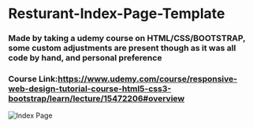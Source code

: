 # Resturant-Index-Page-Template

### Made by taking a udemy course on HTML/CSS/BOOTSTRAP, some custom adjustments are present though as it was all code by hand, and personal preference
### Course Link:https://www.udemy.com/course/responsive-web-design-tutorial-course-html5-css3-bootstrap/learn/lecture/15472206#overview

   ![Index Page]([image_url](https://github.com/abselon/Resturant-Index-Page-Template/blob/main/adare%20resturant.png)https://github.com/abselon/Resturant-Index-Page-Template/blob/main/adare%20resturant.png)

